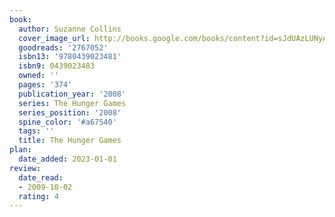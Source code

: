 ```yaml
---
book:
  author: Suzanne Collins
  cover_image_url: http://books.google.com/books/content?id=sJdUAzLUNyAC&printsec=frontcover&img=1&zoom=1&source=gbs_api
  goodreads: '2767052'
  isbn13: '9780439023481'
  isbn9: 0439023483
  owned: ''
  pages: '374'
  publication_year: '2008'
  series: The Hunger Games
  series_position: '2008'
  spine_color: '#a67540'
  tags: ''
  title: The Hunger Games
plan:
  date_added: 2023-01-01
review:
  date_read:
  - 2009-10-02
  rating: 4
---
```

